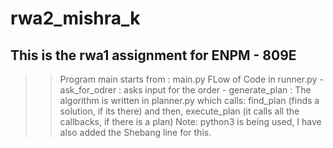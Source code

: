 # rwa2_mishra_k
This is the rwa1 assignment for ENPM - 809E
------------------------------------------------
>> Program main starts from : main.py
>> FLow of Code in runner.py
    - ask_for_odrer : asks input for the order
    - generate_plan : The algorithm is written in planner.py which calls:
        find_plan (finds a solution, if its there) and then, 
        execute_plan (it calls all the callbacks, if there is a plan)
>> Note: python3 is being used, I have also added the Shebang line for this.
